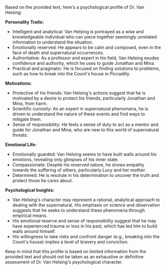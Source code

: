 Based on the provided text, here's a psychological profile of Dr. Van Helsing:

**Personality Traits:**

* Intelligent and analytical: Van Helsing is portrayed as a wise and knowledgeable individual who can piece together seemingly unrelated information to understand the situation.
* Emotionally reserved: He appears to be calm and composed, even in the face of death and supernatural occurrences.
* Authoritative: As a professor and expert in his field, Van Helsing exudes confidence and authority, which he uses to guide Jonathan and Mina.
* Practical and pragmatic: He is focused on finding solutions to problems, such as how to break into the Count's house in Piccadilly.

**Motivations:**

* Protective of his friends: Van Helsing's actions suggest that he is motivated by a desire to protect his friends, particularly Jonathan and Mina, from harm.
* Scientific curiosity: As an expert in supernatural phenomena, he is driven to understand the nature of these events and find ways to mitigate them.
* Sense of responsibility: He feels a sense of duty to act as a mentor and guide for Jonathan and Mina, who are new to this world of supernatural threats.

**Emotional Life:**

* Emotionally guarded: Van Helsing seems to have built walls around his emotions, revealing only glimpses of his inner state.
* Compassionate: Despite his reserved nature, he shows empathy towards the suffering of others, particularly Lucy and her mother.
* Determined: He is resolute in his determination to uncover the truth and protect those he cares about.

**Psychological Insights:**

* Van Helsing's character may represent a rational, analytical approach to dealing with the supernatural. His emphasis on science and observation suggests that he seeks to understand these phenomena through empirical means.
* His emotional reserve and sense of responsibility suggest that he may have experienced trauma or loss in his past, which has led him to build walls around himself.
* His willingness to take risks and confront danger (e.g., breaking into the Count's house) implies a level of bravery and conviction.

Keep in mind that this profile is based on limited information from the provided text and should not be taken as an exhaustive or definitive assessment of Dr. Van Helsing's psychological character.